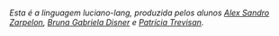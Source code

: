 ###### Esta é a linguagem luciano-lang, produzida pelos alunos <a href="https://github.com/alexzarp">Alex Sandro Zarpelon</a>, <a href="https://github.com/Brunadisner">Bruna Gabriela Disner</a> e <a href="https://github.com/patitrev">Patrícia Trevisan</a>.

